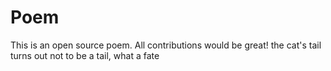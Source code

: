 # Poem
This is an open source poem. All contributions would be great!
the cat's tail turns out not to be a tail, what a fate
